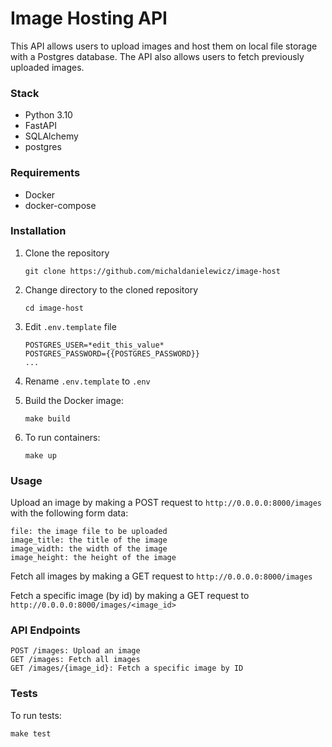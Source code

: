 # Image Hosting API

This API allows users to upload images and host them on local file storage with a Postgres database. The API also allows users to fetch previously uploaded images.


### Stack

* Python 3.10
* FastAPI
* SQLAlchemy
* postgres

### Requirements

* Docker
* docker-compose

### Installation

1. Clone the repository

    `git clone https://github.com/michaldanielewicz/image-host`  
  

2. Change directory to the cloned repository

    `cd image-host`


3. Edit `.env.template` file

    ```
    POSTGRES_USER=*edit_this_value*
    POSTGRES_PASSWORD={{POSTGRES_PASSWORD}}
    ...
    ```


4. Rename `.env.template` to `.env`


5. Build the Docker image:

    `make build`


6. To run containers:

   `make up`


### Usage

Upload an image by making a POST request to `http://0.0.0.0:8000/images` with the following form data:

    file: the image file to be uploaded
    image_title: the title of the image
    image_width: the width of the image
    image_height: the height of the image

Fetch all images by making a GET request to `http://0.0.0.0:8000/images`

Fetch a specific image (by id) by making a GET request to `http://0.0.0.0:8000/images/<image_id>`

### API Endpoints

    POST /images: Upload an image
    GET /images: Fetch all images
    GET /images/{image_id}: Fetch a specific image by ID

### Tests

To run tests:
    
    make test